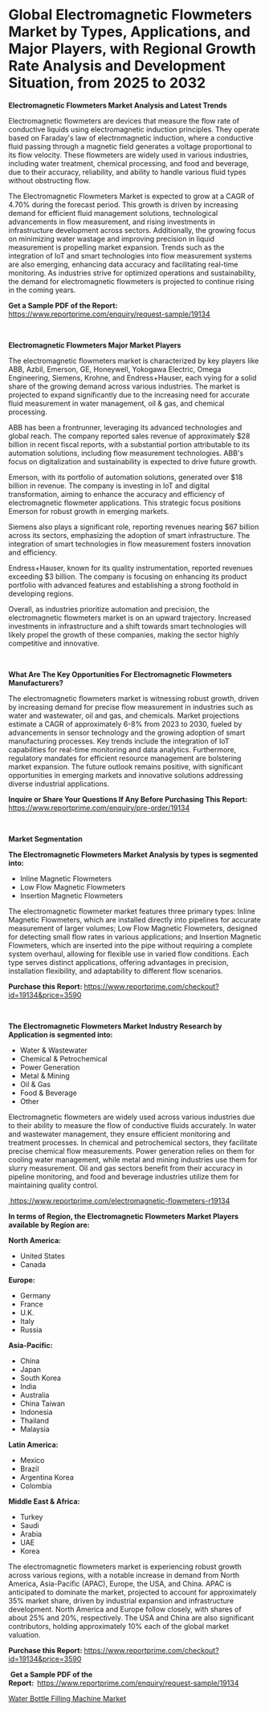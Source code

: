 <p><h1>Global Electromagnetic Flowmeters Market by Types, Applications, and Major Players, with Regional Growth Rate Analysis and Development Situation, from 2025 to 2032</h1></p><p><strong>Electromagnetic Flowmeters Market Analysis and Latest Trends</strong></p>
<p><p>Electromagnetic flowmeters are devices that measure the flow rate of conductive liquids using electromagnetic induction principles. They operate based on Faraday's law of electromagnetic induction, where a conductive fluid passing through a magnetic field generates a voltage proportional to its flow velocity. These flowmeters are widely used in various industries, including water treatment, chemical processing, and food and beverage, due to their accuracy, reliability, and ability to handle various fluid types without obstructing flow.</p><p>The Electromagnetic Flowmeters Market is expected to grow at a CAGR of 4.70% during the forecast period. This growth is driven by increasing demand for efficient fluid management solutions, technological advancements in flow measurement, and rising investments in infrastructure development across sectors. Additionally, the growing focus on minimizing water wastage and improving precision in liquid measurement is propelling market expansion. Trends such as the integration of IoT and smart technologies into flow measurement systems are also emerging, enhancing data accuracy and facilitating real-time monitoring. As industries strive for optimized operations and sustainability, the demand for electromagnetic flowmeters is projected to continue rising in the coming years.</p></p>
<p><strong>Get a Sample PDF of the Report:&nbsp;</strong> <a href="https://www.reportprime.com/enquiry/request-sample/19134?utm_campaign=3259&utm_medium=2&utm_source=Github&utm_content=ia&utm_term=19032025&utm_id=electromagnetic-flowmeters">https://www.reportprime.com/enquiry/request-sample/19134</a></p>
<p>&nbsp;</p>
<p><strong>Electromagnetic Flowmeters Major Market Players</strong></p>
<p><p>The electromagnetic flowmeters market is characterized by key players like ABB, Azbil, Emerson, GE, Honeywell, Yokogawa Electric, Omega Engineering, Siemens, Krohne, and Endress+Hauser, each vying for a solid share of the growing demand across various industries. The market is projected to expand significantly due to the increasing need for accurate fluid measurement in water management, oil & gas, and chemical processing.</p><p>ABB has been a frontrunner, leveraging its advanced technologies and global reach. The company reported sales revenue of approximately $28 billion in recent fiscal reports, with a substantial portion attributable to its automation solutions, including flow measurement technologies. ABB's focus on digitalization and sustainability is expected to drive future growth.</p><p>Emerson, with its portfolio of automation solutions, generated over $18 billion in revenue. The company is investing in IoT and digital transformation, aiming to enhance the accuracy and efficiency of electromagnetic flowmeter applications. This strategic focus positions Emerson for robust growth in emerging markets.</p><p>Siemens also plays a significant role, reporting revenues nearing $67 billion across its sectors, emphasizing the adoption of smart infrastructure. The integration of smart technologies in flow measurement fosters innovation and efficiency.</p><p>Endress+Hauser, known for its quality instrumentation, reported revenues exceeding $3 billion. The company is focusing on enhancing its product portfolio with advanced features and establishing a strong foothold in developing regions.</p><p>Overall, as industries prioritize automation and precision, the electromagnetic flowmeters market is on an upward trajectory. Increased investments in infrastructure and a shift towards smart technologies will likely propel the growth of these companies, making the sector highly competitive and innovative.</p></p>
<p>&nbsp;</p>
<p><strong>What Are The Key Opportunities For Electromagnetic Flowmeters Manufacturers?</strong></p>
<p><p>The electromagnetic flowmeters market is witnessing robust growth, driven by increasing demand for precise flow measurement in industries such as water and wastewater, oil and gas, and chemicals. Market projections estimate a CAGR of approximately 6-8% from 2023 to 2030, fueled by advancements in sensor technology and the growing adoption of smart manufacturing processes. Key trends include the integration of IoT capabilities for real-time monitoring and data analytics. Furthermore, regulatory mandates for efficient resource management are bolstering market expansion. The future outlook remains positive, with significant opportunities in emerging markets and innovative solutions addressing diverse industrial applications.</p></p>
<p><strong>Inquire or Share Your Questions If Any Before Purchasing This Report:</strong> <a href="https://www.reportprime.com/enquiry/pre-order/19134?utm_campaign=3259&utm_medium=2&utm_source=Github&utm_content=ia&utm_term=19032025&utm_id=electromagnetic-flowmeters">https://www.reportprime.com/enquiry/pre-order/19134</a></p>
<p>&nbsp;</p>
<p><strong>Market Segmentation</strong></p>
<p><strong>The Electromagnetic Flowmeters Market Analysis by types is segmented into:</strong></p>
<p><ul><li>Inline Magnetic Flowmeters</li><li>Low Flow Magnetic Flowmeters</li><li>Insertion Magnetic Flowmeters</li></ul></p>
<p><p>The electromagnetic flowmeter market features three primary types: Inline Magnetic Flowmeters, which are installed directly into pipelines for accurate measurement of larger volumes; Low Flow Magnetic Flowmeters, designed for detecting small flow rates in various applications; and Insertion Magnetic Flowmeters, which are inserted into the pipe without requiring a complete system overhaul, allowing for flexible use in varied flow conditions. Each type serves distinct applications, offering advantages in precision, installation flexibility, and adaptability to different flow scenarios.</p></p>
<p><strong>Purchase this Report:&nbsp;</strong><a href="https://www.reportprime.com/checkout?id=19134&price=3590&utm_campaign=3259&utm_medium=2&utm_source=Github&utm_content=ia&utm_term=19032025&utm_id=electromagnetic-flowmeters">https://www.reportprime.com/checkout?id=19134&price=3590</a></p>
<p>&nbsp;</p>
<p><strong>The Electromagnetic Flowmeters Market Industry Research by Application is segmented into:</strong></p>
<p><ul><li>Water & Wastewater</li><li>Chemical & Petrochemical</li><li>Power Generation</li><li>Metal & Mining</li><li>Oil & Gas</li><li>Food & Beverage</li><li>Other</li></ul></p>
<p><p>Electromagnetic flowmeters are widely used across various industries due to their ability to measure the flow of conductive fluids accurately. In water and wastewater management, they ensure efficient monitoring and treatment processes. In chemical and petrochemical sectors, they facilitate precise chemical flow measurements. Power generation relies on them for cooling water management, while metal and mining industries use them for slurry measurement. Oil and gas sectors benefit from their accuracy in pipeline monitoring, and food and beverage industries utilize them for maintaining quality control.</p></p>
<p><a href="https://www.reportprime.com/electromagnetic-flowmeters-r19134?utm_campaign=3259&utm_medium=2&utm_source=Github&utm_content=ia&utm_term=19032025&utm_id=electromagnetic-flowmeters">&nbsp;https://www.reportprime.com/electromagnetic-flowmeters-r19134</a></p>
<p><strong>In terms of Region, the Electromagnetic Flowmeters Market Players available by Region are:</strong></p>
<p>
    <p> <strong> North America: </strong>
        <ul>
            <li>United States</li>
            <li>Canada</li>
        </ul>
        </p> 
    <p> <strong> Europe: </strong>
        <ul>
            <li>Germany</li>
            <li>France</li>
            <li>U.K.</li>
            <li>Italy</li>
            <li>Russia</li>
        </ul>
        </p> 
    <p> <strong> Asia-Pacific: </strong>
        <ul>
            <li>China</li>
            <li>Japan</li>
            <li>South Korea</li>
            <li>India</li>
            <li>Australia</li>
            <li>China Taiwan</li>
            <li>Indonesia</li>
            <li>Thailand</li>
            <li>Malaysia</li>
        </ul>
        </p> 
    <p> <strong> Latin America: </strong>
        <ul>
            <li>Mexico</li>
            <li>Brazil</li>
            <li>Argentina Korea</li>
            <li>Colombia</li>
        </ul>
        </p> 
    <p> <strong> Middle East & Africa: </strong>
        <ul>
            <li>Turkey</li>
            <li>Saudi</li>
            <li>Arabia</li>
            <li>UAE</li>
            <li>Korea</li>
        </ul>
    </p>
    </p>
<p><p>The electromagnetic flowmeters market is experiencing robust growth across various regions, with a notable increase in demand from North America, Asia-Pacific (APAC), Europe, the USA, and China. APAC is anticipated to dominate the market, projected to account for approximately 35% market share, driven by industrial expansion and infrastructure development. North America and Europe follow closely, with shares of about 25% and 20%, respectively. The USA and China are also significant contributors, holding approximately 10% each of the global market valuation.</p></p>
<p><strong>Purchase this Report: </strong><a href="https://www.reportprime.com/checkout?id=19134&price=3590&utm_campaign=3259&utm_medium=2&utm_source=Github&utm_content=ia&utm_term=19032025&utm_id=electromagnetic-flowmeters">https://www.reportprime.com/checkout?id=19134&price=3590</a></p>
<p>&nbsp;<strong>Get a Sample PDF of the Report:&nbsp;&nbsp;</strong><a href="https://www.reportprime.com/enquiry/request-sample/19134?utm_campaign=3259&utm_medium=2&utm_source=Github&utm_content=ia&utm_term=19032025&utm_id=electromagnetic-flowmeters">https://www.reportprime.com/enquiry/request-sample/19134</a></p>
<p><strong></strong></p>
<p><p><a href="https://github.com/abexjeliti/Market-Research-Report-List-1/blob/main/water-bottle-filling-machine-market.md?utm_campaign=3259&utm_medium=2&utm_source=Github&utm_content=ia&utm_term=19032025&utm_id=electromagnetic-flowmeters">Water Bottle Filling Machine Market</a></p></p>